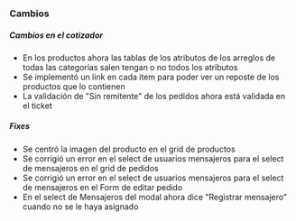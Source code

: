 <h3>Cambios</h3>
<h5>Cambios en el cotizador</h5>
<ul>
    <li>En los productos ahora las tablas de los atributos de los arreglos de todas las categorías salen tengan o no todos los atributos</li>
    <li>Se implementó un link en cada item para poder ver un reposte de los productos que lo contienen</li>
    <li>La validación de "Sin remitente" de los pedidos ahora está validada en el ticket</li>
</ul>

<h5>Fixes</h5>
<ul>
    <li>Se centró la imagen del producto en el grid de productos</li>
    <li>Se corrigió un error en el select de usuarios mensajeros para el select de mensajeros en el grid de pedidos</li>
    <li>Se corrigió un error en el select de usuarios mensajeros para el select de mensajeros en el Form de editar pedido</li>
    <li>En el select de Mensajeros del modal ahora dice "Registrar mensajero" cuando no se le haya asignado</li>
</ul>